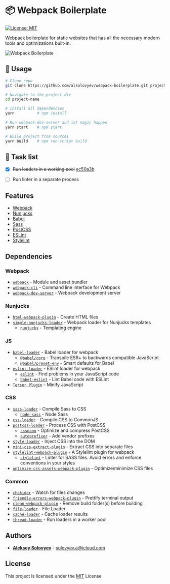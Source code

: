 # 📦 Webpack Boilerplate

[![License: MIT](https://img.shields.io/badge/License-MIT-blue.svg)](https://opensource.org/licenses/MIT)

Webpack boilerplate for static websites that has all the necessary modern tools and optimizations built-in.

![Webpack Boilerplate](https://habrastorage.org/webt/zf/yk/ky/zfykkyinjrwoogwfvwber-lhh9w.jpeg)


## 🚀 Usage

```bash
# Clone repo
git clone https://github.com/alsolovyev/webpack-boilerplate.git project-name

# Navigate to the project dir
cd project-name

# Install all dependencies
yarn          # npm install

# Run webpack-dev-server and let magic happen
yarn start    # npm start

# Build project from sources
yarn build    # npm run-script build
```


## 🔨 Task list

- [x] ~~Run loaders in a working pool~~ [ec50a3b](https://github.com/alsolovyev/webpack-boilerplate/commit/d8339aba49d25c0af5fbb70debad7fe4b9cda5fe)
- [ ] Run linter in a separate process 


## Features

- [Webpack](https://webpack.js.org)
- [Nunjucks](https://mozilla.github.io/nunjucks)
- [Babel](https://babeljs.io)
- [Sass](https://sass-lang.com)
- [PostCSS](https://postcss.org)
- [ESLint](https://eslint.org)
- [Stylelint](https://stylelint.io)


## Dependencies

### Webpack

- [`webpack`](https://github.com/webpack/webpack) - Module and asset bundler
- [`webpack-cli`](https://github.com/webpack/webpack-cli) - Command line interface for Webpack
- [`webpack-dev-server`](https://github.com/webpack/webpack-dev-server) - Webpack development server

### Nunjucks

- [`html-webpack-plugin`](https://github.com/jantimon/html-webpack-plugin) - Create HTML files
- [`simple-nunjucks-loader`](https://ogonkov.github.io/nunjucks-loader) - Webpack loader for Nunjucks templates
  - [`nunjucks`](https://mozilla.github.io/nunjucks) - Templating engine

### JS

- [`babel-loader`](https://github.com/babel/babel-loader) - Babel loader for webpack
  - [`@babel/core`](https://www.npmjs.com/package/@babel/core) - Transpile ES6+ to backwards compatible JavaScript
  - [`@babel/preset-env`](https://babeljs.io/docs/en/babel-preset-env) - Smart defaults for Babel
- [`eslint-loader`](https://github.com/webpack-contrib/eslint-loader) - ESlint loader for webpack
  - [`eslint`](https://eslint.org) - Find problems in your JavaScript code
  - [`babel-eslint`](https://github.com/babel/babel-eslint) - Lint Babel code with ESLint
- [`Terser Plugin`](https://github.com/webpack-contrib/terser-webpack-plugin) - Minify JavaScript

### CSS

- [`sass-loader`](https://github.com/webpack-contrib/sass-loader) - Compile Sass to CSS
  - [`node-sass`](https://github.com/sass/node-sass) - Node Sass
- [`css-loader`](https://github.com/webpack-contrib/css-loader) - Compile CSS to CommonJS
- [`postcss-loader`](https://github.com/postcss/postcss-loader) - Process CSS with PostCSS
  - [`cssnano`](https://github.com/cssnano/cssnano) - Optimize and compress PostCSS
  - [`autoprefixer`](https://github.com/postcss/autoprefixer) - Add vendor prefixes
- [`style-loader`](https://github.com/webpack-contrib/style-loader) - Inject CSS into the DOM
- [`mini-css-extract-plugin`](https://github.com/webpack-contrib/mini-css-extract-plugin) - Extract CSS into separate files
- [`stylelint-webpack-plugin`](https://github.com/webpack-contrib/stylelint-webpack-plugin) - A Stylelint plugin for webpack
  - [`stylelint`](https://stylelint.io) - Linter for SASS files. Avoid errors and enforce conventions in your styles
- [`optimize-css-assets-webpack-plugin`](https://github.com/NMFR/optimize-css-assets-webpack-plugin) - Optimize\minimize CSS files

### Common

- [`chokidar`](https://github.com/paulmillr/chokidar) - Watch for files changes
- [`friendly-errors-webpack-plugin`](https://github.com/geowarin/friendly-errors-webpack-plugin) - Prettify terminal output
- [`clean-webpack-plugin`](https://github.com/johnagan/clean-webpack-plugin) - Remove build folder(s) before building
- [`file-loader`](https://github.com/webpack-contrib/file-loader) - File Loader
- [`cache-loader`](https://github.com/webpack-contrib/cache-loader) - Cache loader results
- [`thread-loader`](https://github.com/webpack-contrib/thread-loader) - Run loaders in a worker pool


## Authors
* **[Aleksey Solovyev](https://github.com/alsolovyev)** - [solovyev.a@icloud.com](mailto:solovyev.a@icloud.com)


## License
This project is licensed under the [MIT](./LICENSE) License
